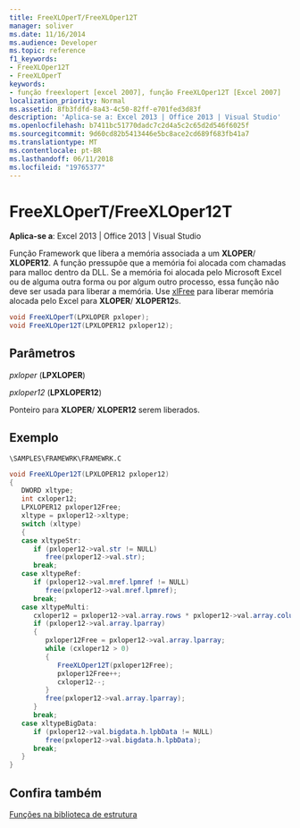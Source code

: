 ```yaml
---
title: FreeXLOperT/FreeXLOper12T
manager: soliver
ms.date: 11/16/2014
ms.audience: Developer
ms.topic: reference
f1_keywords:
- FreeXLOper12T
- FreeXLOperT
keywords:
- função freexlopert [excel 2007], função FreeXLOper12T [Excel 2007]
localization_priority: Normal
ms.assetid: 8fb3fdfd-8a43-4c50-82ff-e701fed3d83f
description: 'Aplica-se a: Excel 2013 | Office 2013 | Visual Studio'
ms.openlocfilehash: b7411bc51770dadc7c2d4a5c2c65d2d546f6025f
ms.sourcegitcommit: 9d60cd82b5413446e5bc8ace2cd689f683fb41a7
ms.translationtype: MT
ms.contentlocale: pt-BR
ms.lasthandoff: 06/11/2018
ms.locfileid: "19765377"
---
```

# <a name="freexlopertfreexloper12t"></a>FreeXLOperT/FreeXLOper12T

 **Aplica-se a**: Excel 2013 | Office 2013 | Visual Studio 
  
Função Framework que libera a memória associada a um **XLOPER**/ **XLOPER12**. A função pressupõe que a memória foi alocada com chamadas para malloc dentro da DLL. Se a memória foi alocada pelo Microsoft Excel ou de alguma outra forma ou por algum outro processo, essa função não deve ser usada para liberar a memória. Use [xlFree](xlfree.md) para liberar memória alocada pelo Excel para **XLOPER**/ **XLOPER12**s. 
  
```cs
void FreeXLOperT(LPXLOPER pxloper);
void FreeXLOper12T(LPXLOPER12 pxloper12);
```

## <a name="parameters"></a>Parâmetros

 _pxloper_ (**LPXLOPER**)
  
 _pxloper12_ (**LPXLOPER12**)
  
Ponteiro para **XLOPER**/ **XLOPER12** serem liberados. 
  
## <a name="example"></a>Exemplo

 `\SAMPLES\FRAMEWRK\FRAMEWRK.C`
  
```cs
void FreeXLOper12T(LPXLOPER12 pxloper12)
{
   DWORD xltype;
   int cxloper12;
   LPXLOPER12 pxloper12Free;
   xltype = pxloper12->xltype;
   switch (xltype)
   {
   case xltypeStr:
      if (pxloper12->val.str != NULL)
         free(pxloper12->val.str);
      break;
   case xltypeRef:
      if (pxloper12->val.mref.lpmref != NULL)
         free(pxloper12->val.mref.lpmref);
      break;
   case xltypeMulti:
      cxloper12 = pxloper12->val.array.rows * pxloper12->val.array.columns;
      if (pxloper12->val.array.lparray)
      {
         pxloper12Free = pxloper12->val.array.lparray;
         while (cxloper12 > 0)
         {
            FreeXLOper12T(pxloper12Free);
            pxloper12Free++;
            cxloper12--;
         }
         free(pxloper12->val.array.lparray);
      }
      break;
   case xltypeBigData:
      if (pxloper12->val.bigdata.h.lpbData != NULL)
         free(pxloper12->val.bigdata.h.lpbData);
      break;
   }
}
```

## <a name="see-also"></a>Confira também



[Funções na biblioteca de estrutura](functions-in-the-framework-library.md)

